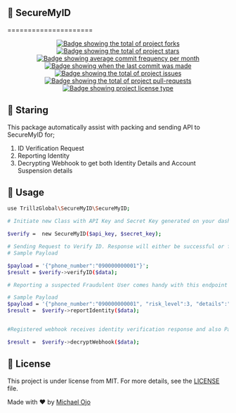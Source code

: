 
## :dart: SecureMyID ## 
=====================

<p align="center">
  <a href="https://github.com/SecureMyID/package-laravel/fork" target="_blank">
    <img src="https://img.shields.io/github/forks/maurodesouza/profile-readme-generator?" alt="Badge showing the total of project forks"/>
  </a>

  <a href="https://github.com/SecureMyID/package-laravel/stargazers" target="_blank">
    <img src="https://img.shields.io/github/stars/maurodesouza/profile-readme-generator?" alt="Badge showing the total of project stars"/>
  </a>

  <a href="https://github.com/SecureMyID/package-laravel/commits/main" target="_blank">
    <img src="https://img.shields.io/github/commit-activity/m/maurodesouza/profile-readme-generator?" alt="Badge showing average commit frequency per month"/>
  </a>

  <a href="https://github.com/SecureMyID/package-laravelcommits/main" target="_blank">
    <img src="https://img.shields.io/github/last-commit/maurodesouza/profile-readme-generator?" alt="Badge showing when the last commit was made"/>
  </a>

  <a href="https://github.com/SecureMyID/package-laravel/issues" target="_blank">
    <img src="https://img.shields.io/github/issues/maurodesouza/profile-readme-generator?" alt="Badge showing the total of project issues"/>
  </a>

  <a href="https://github.com/maurodesouza/profile-readme-generator/pulls" target="_blank">
    <img src="https://img.shields.io/github/issues-pr/maurodesouza/profile-readme-generator?" alt="Badge showing the total of project pull-requests"/>
  </a>

  <a href="https://github.com/SecureMyID/package-laravel/LICENSE" target="_blank">
    <img alt="Badge showing project license type" src="https://img.shields.io/github/license/maurodesouza/profile-readme-generator?color=f85149">
  </a>
</p>


## :checkered_flag: Staring ##

This package automatically assist with packing and sending API to SecureMyID for;
1. ID Verification Request
2. Reporting Identity 
3. Decrypting Webhook to get both Identity Details and Account Suspension details



## :rocket: Usage ##

```bash
use TrillzGlobal\SecureMyID\SecureMyID;

# Initiate new Class with API Key and Secret Key generated on your dashboard on SecureMyID

$verify =  new SecureMyID($api_key, $secret_key);

# Sending Request to Verify ID. Response will either be successful or failed. Identity of customer will be sent as response to webhook provided on secureMyID dashboard.
# Sample Payload

$payload = '{"phone_number":"090000000001"}';
$result = $verify->verifyID($data);

# Reporting a suspected Fraudulent User comes handy with this endpoint as you can use this to protect against same user from future fraud.

# Sample Payload
$payload = '{"phone_number":"090000000001", "risk_level":3, "details":"Hacked into our system"}';
$result =  $verify->reportIdentity($data);


#Registered webhook receives identity verification response and also Panic Notification if user want to suspend action on their account for some times.

$result =  $verify->decryptWebhook($data);
```


## :memo: License ##

This project is under license from MIT. For more details, see the [LICENSE](LICENSE) file.


Made with :heart: by <a href="https://github.com/trillzglobal" target="_blank">Michael Ojo</a>
